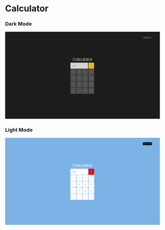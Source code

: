 # Calculator
<h3>Dark Mode</h3>
<img src = "https://github.com/saputhebeast/js-calculator/blob/main/demo/darkMode.png" alt = "Dark Mode">
<h3>Light Mode</h3>
<img src = "https://github.com/saputhebeast/js-calculator/blob/main/demo/lightMode.png" alt = "Light Mode"> 
